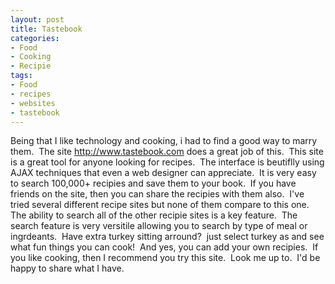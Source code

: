 ```yaml
---
layout: post
title: Tastebook
categories:
- Food
- Cooking
- Recipie
tags:
- Food
- recipes
- websites
- tastebook
---
```

Being that I like technology and cooking, i had to find a good way to marry them.&nbsp; The site <a href="http://www.tastebook.com" target="_blank">http://www.tastebook.com</a> does a great job of this.&nbsp; This site is a great tool for anyone looking for recipes.&nbsp; The interface is beutiflly using AJAX techniques that even a web designer can appreciate.&nbsp; It is very easy to search 100,000+ recipies and save them to your book.&nbsp; If you have friends on the site, then you can share the recipies with them also.&nbsp; I've tried several different recipe sites but none of them compare to this one.&nbsp; The ability to search all of the other recipie sites is a key feature.&nbsp; The search feature is very versitile allowing you to search by type of meal or ingrdeants.&nbsp; Have extra turkey sitting arround?&nbsp; just select turkey as and see what fun things you can cook!&nbsp; And yes, you can add your own recipies.&nbsp; If you like cooking, then I recommend you try this site.&nbsp; Look me up to.&nbsp; I'd be happy to share what I have.
